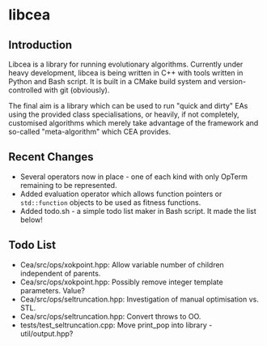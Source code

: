 libcea
======

Introduction
------------

Libcea is a library for running evolutionary algorithms. Currently under heavy development, libcea is being written in C++ with tools written in Python and Bash script. It is built in a CMake build system and version-controlled with git (obviously).

The final aim is a library which can be used to run "quick and dirty" EAs using the provided class specialisations, or heavily, if not completely, customised algorithms which merely take advantage of the framework and so-called "meta-algorithm" which CEA provides.

Recent Changes
--------------

+ Several operators now in place - one of each kind with only OpTerm remaining to be represented.
+ Added evaluation operator which allows function pointers or `std::function` objects to be used as fitness functions.
+ Added todo.sh - a simple todo list maker in Bash script. It made the list below!

Todo List
---------

+ Cea/src/ops/xokpoint.hpp: Allow variable number of children independent of parents.
+ Cea/src/ops/xokpoint.hpp: Possibly remove integer template parameters. Value?
+ Cea/src/ops/seltruncation.hpp: Investigation of manual optimisation vs. STL.
+ Cea/src/ops/seltruncation.hpp: Convert throws to OO.
+ tests/test\_seltruncation.cpp: Move print\_pop into library - util/output.hpp?
